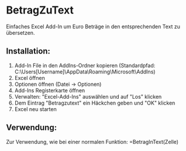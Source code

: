 # BetragZuText
Einfaches Excel Add-In um Euro Beträge in den entsprechenden Text zu übersetzen.

## Installation:
1. Add-In File in den AddIns-Ordner kopieren (Standardpfad: C:\Users\[Username]\AppData\Roaming\Microsoft\AddIns)
2. Excel öffnen
3. Optionen öffnen (Datei -> Optionen)
4. Add-Ins Registerkarte öffnen
5. Verwalten: "Excel-Add-Ins" auswählen und auf "Los" klicken
6. Dem Eintrag "Betragzutext" ein Häckchen geben und "OK" klicken
7. Excel neu starten


## Verwendung:

Zur Verwendung, wie bei einer normalen Funktion: =BetragInText(Zelle)
